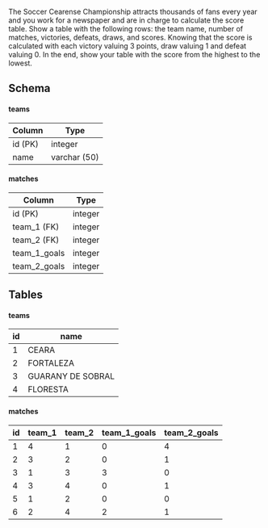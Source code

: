 The Soccer Cearense Championship attracts thousands of fans every year and you work for a newspaper and are in charge to calculate the score table. Show a table with the following rows: the team name, number of matches, victories, defeats, draws, and scores. Knowing that the score is calculated with each victory valuing 3 points, draw valuing 1 and defeat valuing 0. In the end, show your table with the score from the highest to the lowest.

## Schema
#### teams
|Column|Type|
|------|----|
|id (PK)|integer|
|name|varchar (50)|
   
#### matches
|Column|Type|
|------|----|
|id (PK)|integer|
|team_1 (FK)|integer|
|team_2 (FK)|integer|
|team_1_goals|integer|
|team_2_goals|integer|
 
## Tables
#### teams
|id|name|
|--|----|
|1|CEARA|
|2|FORTALEZA|
|3|GUARANY DE SOBRAL|
|4|FLORESTA|
   
#### matches
|id|team_1|team_2|team_1_goals|team_2_goals|
|--|------|------|------------|------------|
|1|4|1|0|4|
|2|3|2|0|1|
|3|1|3|3|0|
|4|3|4|0|1|
|5|1|2|0|0|
|6|2|4|2|1|